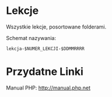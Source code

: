 Lekcje
======

Wszystkie lekcje, posortowane folderami.

Schemat nazywania:

`lekcja-$NUMER_LEKCJI-$DDMMRRRR`


Przydatne Linki
======

Manual PHP:
http://manual.php.net

